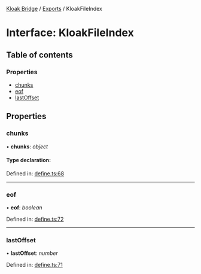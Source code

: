[Kloak Bridge](../README.md) / [Exports](../modules.md) / KloakFileIndex

# Interface: KloakFileIndex

## Table of contents

### Properties

- [chunks](kloakfileindex.md#chunks)
- [eof](kloakfileindex.md#eof)
- [lastOffset](kloakfileindex.md#lastoffset)

## Properties

### chunks

• **chunks**: *object*

#### Type declaration:

Defined in: [define.ts:68](https://github.com/CoNET-project/kloak-bridge/blob/dd2c22c/src/define.ts#L68)

___

### eof

• **eof**: *boolean*

Defined in: [define.ts:72](https://github.com/CoNET-project/kloak-bridge/blob/dd2c22c/src/define.ts#L72)

___

### lastOffset

• **lastOffset**: *number*

Defined in: [define.ts:71](https://github.com/CoNET-project/kloak-bridge/blob/dd2c22c/src/define.ts#L71)

